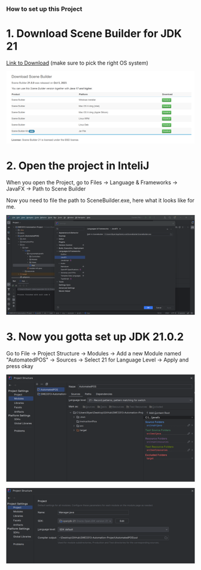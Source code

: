 ### How to set up this Project

# 1. Download Scene Builder for JDK 21

<a href="https://gluonhq.com/products/scene-builder/">Link to Download</a>  (make sure to pick the right OS system)

![Step 1](https://github.com/RyanTren/SWE3313-Automation-Project/blob/fmxl-test/javafx/instructionPics/downloadSceneBuilder.png?raw=true)


# 2. Open the project in InteliJ

When you open the Project, go to Files -> Language & Frameworks -> JavaFX -> Path to Scene Builder

Now you need to file the path to SceneBuilder.exe, here what it looks like for me.

![Step 1](https://github.com/RyanTren/SWE3313-Automation-Project/blob/fmxl-test/javafx/instructionPics/Step2.png?raw=true)

# 3. Now you gotta set up JDK 21.0.2

Go to File -> Project Structure -> Modules -> Add a new Module named "AutomatedPOS" -> Sources -> Select 21 for Language Level -> Apply and press okay

![Step 1](https://github.com/RyanTren/SWE3313-Automation-Project/blob/fmxl-test/javafx/instructionPics/Step3.png?raw=true)

![Step 1](https://github.com/RyanTren/SWE3313-Automation-Project/blob/fmxl-test/javafx/instructionPics/One.png?raw=true)
